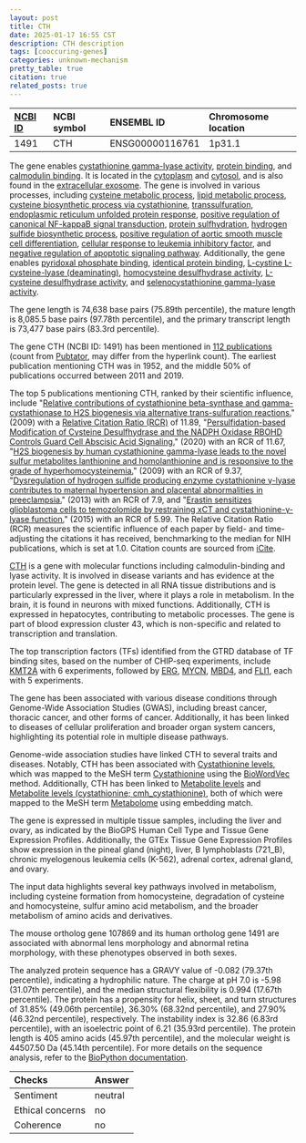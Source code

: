 ```yaml
---
layout: post
title: CTH
date: 2025-01-17 16:55 CST
description: CTH description
tags: [cooccuring-genes]
categories: unknown-mechanism
pretty_table: true
citation: true
related_posts: true
---
```




| [NCBI ID](https://www.ncbi.nlm.nih.gov/gene/1491) | NCBI symbol | ENSEMBL ID | Chromosome location |
| :-------- | :------- | :-------- | :------- |
| 1491  | CTH | ENSG00000116761 | 1p31.1 |



The gene enables [cystathionine gamma-lyase activity](https://amigo.geneontology.org/amigo/term/GO:0004123), [protein binding](https://amigo.geneontology.org/amigo/term/GO:0005515), and [calmodulin binding](https://amigo.geneontology.org/amigo/term/GO:0005516). It is located in the [cytoplasm](https://amigo.geneontology.org/amigo/term/GO:0005737) and [cytosol](https://amigo.geneontology.org/amigo/term/GO:0005829), and is also found in the [extracellular exosome](https://amigo.geneontology.org/amigo/term/GO:0070062). The gene is involved in various processes, including [cysteine metabolic process](https://amigo.geneontology.org/amigo/term/GO:0006534), [lipid metabolic process](https://amigo.geneontology.org/amigo/term/GO:0006629), [cysteine biosynthetic process via cystathionine](https://amigo.geneontology.org/amigo/term/GO:0019343), [transsulfuration](https://amigo.geneontology.org/amigo/term/GO:0019346), [endoplasmic reticulum unfolded protein response](https://amigo.geneontology.org/amigo/term/GO:0030968), [positive regulation of canonical NF-kappaB signal transduction](https://amigo.geneontology.org/amigo/term/GO:0043123), [protein sulfhydration](https://amigo.geneontology.org/amigo/term/GO:0044524), [hydrogen sulfide biosynthetic process](https://amigo.geneontology.org/amigo/term/GO:0070814), [positive regulation of aortic smooth muscle cell differentiation](https://amigo.geneontology.org/amigo/term/GO:1904831), [cellular response to leukemia inhibitory factor](https://amigo.geneontology.org/amigo/term/GO:1990830), and [negative regulation of apoptotic signaling pathway](https://amigo.geneontology.org/amigo/term/GO:2001234). Additionally, the gene enables [pyridoxal phosphate binding](https://amigo.geneontology.org/amigo/term/GO:0030170), [identical protein binding](https://amigo.geneontology.org/amigo/term/GO:0042802), [L-cystine L-cysteine-lyase (deaminating)](https://amigo.geneontology.org/amigo/term/GO:0044540), [homocysteine desulfhydrase activity](https://amigo.geneontology.org/amigo/term/GO:0047982), [L-cysteine desulfhydrase activity](https://amigo.geneontology.org/amigo/term/GO:0080146), and [selenocystathionine gamma-lyase activity](https://amigo.geneontology.org/amigo/term/GO:0098606).


The gene length is 74,638 base pairs (75.89th percentile), the mature length is 8,085.5 base pairs (97.78th percentile), and the primary transcript length is 73,477 base pairs (83.3rd percentile).


The gene CTH (NCBI ID: 1491) has been mentioned in [112 publications](https://pubmed.ncbi.nlm.nih.gov/?term=%22CTH%22) (count from [Pubtator](https://academic.oup.com/nar/article/47/W1/W587/5494727), may differ from the hyperlink count). The earliest publication mentioning CTH was in 1952, and the middle 50% of publications occurred between 2011 and 2019.


The top 5 publications mentioning CTH, ranked by their scientific influence, include "[Relative contributions of cystathionine beta-synthase and gamma-cystathionase to H2S biogenesis via alternative trans-sulfuration reactions.](https://pubmed.ncbi.nlm.nih.gov/19531479)" (2009) with a [Relative Citation Ratio (RCR)](https://journals.plos.org/plosbiology/article?id=10.1371/journal.pbio.1002541) of 11.89, "[Persulfidation-based Modification of Cysteine Desulfhydrase and the NADPH Oxidase RBOHD Controls Guard Cell Abscisic Acid Signaling.](https://pubmed.ncbi.nlm.nih.gov/32024687)" (2020) with an RCR of 11.67, "[H2S biogenesis by human cystathionine gamma-lyase leads to the novel sulfur metabolites lanthionine and homolanthionine and is responsive to the grade of hyperhomocysteinemia.](https://pubmed.ncbi.nlm.nih.gov/19261609)" (2009) with an RCR of 9.37, "[Dysregulation of hydrogen sulfide producing enzyme cystathionine γ-lyase contributes to maternal hypertension and placental abnormalities in preeclampsia.](https://pubmed.ncbi.nlm.nih.gov/23704251)" (2013) with an RCR of 7.9, and "[Erastin sensitizes glioblastoma cells to temozolomide by restraining xCT and cystathionine-γ-lyase function.](https://pubmed.ncbi.nlm.nih.gov/25585997)" (2015) with an RCR of 5.99. The Relative Citation Ratio (RCR) measures the scientific influence of each paper by field- and time-adjusting the citations it has received, benchmarking to the median for NIH publications, which is set at 1.0. Citation counts are sourced from [iCite](https://icite.od.nih.gov).


[CTH](https://www.proteinatlas.org/ENSG00000116761-CTH) is a gene with molecular functions including calmodulin-binding and lyase activity. It is involved in disease variants and has evidence at the protein level. The gene is detected in all RNA tissue distributions and is particularly expressed in the liver, where it plays a role in metabolism. In the brain, it is found in neurons with mixed functions. Additionally, CTH is expressed in hepatocytes, contributing to metabolic processes. The gene is part of blood expression cluster 43, which is non-specific and related to transcription and translation.


The top transcription factors (TFs) identified from the GTRD database of TF binding sites, based on the number of CHIP-seq experiments, include [KMT2A](https://www.ncbi.nlm.nih.gov/gene/4297) with 6 experiments, followed by [ERG](https://www.ncbi.nlm.nih.gov/gene/2078), [MYCN](https://www.ncbi.nlm.nih.gov/gene/4613), [MBD4](https://www.ncbi.nlm.nih.gov/gene/8930), and [FLI1](https://www.ncbi.nlm.nih.gov/gene/2313), each with 5 experiments.



The gene has been associated with various disease conditions through Genome-Wide Association Studies (GWAS), including breast cancer, thoracic cancer, and other forms of cancer. Additionally, it has been linked to diseases of cellular proliferation and broader organ system cancers, highlighting its potential role in multiple disease pathways.


Genome-wide association studies have linked CTH to several traits and diseases. Notably, CTH has been associated with [Cystathionine levels](https://pubmed.ncbi.nlm.nih.gov/36357675), which was mapped to the MeSH term [Cystathionine](https://meshb.nlm.nih.gov/record/ui?ui=D003540) using the [BioWordVec](https://www.nature.com/articles/s41597-019-0055-0) method. Additionally, CTH has been linked to [Metabolite levels](https://pubmed.ncbi.nlm.nih.gov/23823483) and [Metabolite levels (cystathionine; cmh_cystathionine)](https://pubmed.ncbi.nlm.nih.gov/37253714), both of which were mapped to the MeSH term [Metabolome](https://meshb.nlm.nih.gov/record/ui?ui=D055442) using embedding match.


The gene is expressed in multiple tissue samples, including the liver and ovary, as indicated by the BioGPS Human Cell Type and Tissue Gene Expression Profiles. Additionally, the GTEx Tissue Gene Expression Profiles show expression in the pineal gland (night), liver, B lymphoblasts (721_B), chronic myelogenous leukemia cells (K-562), adrenal cortex, adrenal gland, and ovary.


The input data highlights several key pathways involved in metabolism, including cysteine formation from homocysteine, degradation of cysteine and homocysteine, sulfur amino acid metabolism, and the broader metabolism of amino acids and derivatives.


The mouse ortholog gene 107869 and its human ortholog gene 1491 are associated with abnormal lens morphology and abnormal retina morphology, with these phenotypes observed in both sexes.


The analyzed protein sequence has a GRAVY value of -0.082 (79.37th percentile), indicating a hydrophilic nature. The charge at pH 7.0 is -5.98 (31.07th percentile), and the median structural flexibility is 0.994 (17.67th percentile). The protein has a propensity for helix, sheet, and turn structures of 31.85% (49.06th percentile), 36.30% (68.32nd percentile), and 27.90% (46.32nd percentile), respectively. The instability index is 32.86 (6.83rd percentile), with an isoelectric point of 6.21 (35.93rd percentile). The protein length is 405 amino acids (45.97th percentile), and the molecular weight is 44507.50 Da (45.14th percentile). For more details on the sequence analysis, refer to the [BioPython documentation](https://biopython.org/docs/1.75/api/Bio.SeqUtils.ProtParam.html).





| Checks    | Answer |
| :-------- | :------- |
| Sentiment  | neutral   |
| Ethical concerns | no     |
| Coherence    | no    |